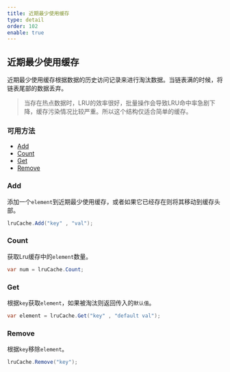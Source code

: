 ```yaml
---
title: 近期最少使用缓存
type: detail
order: 102
enable: true
---
```


## 近期最少使用缓存

近期最少使用缓存根据数据的历史访问记录来进行淘汰数据。当链表满的时候，将链表尾部的数据丢弃。

> 当存在热点数据时，LRU的效率很好，批量操作会导致LRU命中率急剧下降，缓存污染情况比较严重。所以这个结构仅适合简单的缓存。

### 可用方法

- [Add](#Add)
- [Count](#Count)
- [Get](#Get)
- [Remove](#Remove)

### Add

添加一个`element`到近期最少使用缓存，或者如果它已经存在则将其移动到缓存头部。

``` csharp
lruCache.Add("key" , "val");
```

### Count

获取Lru缓存中的`element`数量。

``` csharp
var num = lruCache.Count;
```

### Get

根据`key`获取`element`，如果被淘汰则返回传入的`默认值`。

``` csharp
var element = lruCache.Get("key" , "default val");
```

### Remove

根据`key`移除`element`。

``` csharp
lruCache.Remove("key");
```